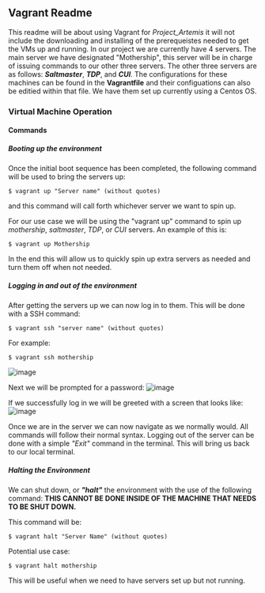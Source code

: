 ## Vagrant Readme  

This readme will be about using Vagrant for *Project_Artemis* it will not include the downloading and installing of the prerequeistes needed to get the VMs up and running. In our project we are currently have 4 servers. The main server we have designated "Mothership", this server will be in charge of issuing commands to our other three servers. The other three servers are as follows: ***Saltmaster***, ***TDP***, and ***CUI***. The configurations for these machines can be found in the **Vagrantfile** and their configuations can also be editied within that file. We have them set up currently using a Centos OS.
### Virtual Machine Operation

####  Commands

##### **Booting up the environment**
Once the initial boot sequence has been completed, the following command will be used to bring the servers up:
```
$ vagrant up "Server name" (without quotes)
```
and this command will call forth whichever server we want to spin up.

For our use case we will be using the "vagrant up" command to spin up *mothership*, *saltmaster*, *TDP*, or *CUI* servers. An example of this is:
```
$ vagrant up Mothership
```
In the end this will allow us to quickly spin up extra servers as needed and turn them off when not needed.

##### **Logging in and out of the environment**
After getting the servers up we can now log in to them. This will be done with a SSH command:
```
$ vagrant ssh "server name" (without quotes)
```
For example:
```
$ vagrant ssh mothership
```
![image](https://user-images.githubusercontent.com/114712045/202923209-fb5e7fc7-4b69-47ad-b577-e05f39d21515.png)

Next we will be prompted for a password:
![image](https://user-images.githubusercontent.com/114712045/202923285-c5f76c83-7233-4810-897e-d6b826183a32.png)

If we successfully log in we will be greeted with a screen that looks like:
![image](https://user-images.githubusercontent.com/114712045/202923425-d178b9b6-ed8d-42f6-8db3-ca4cdc26dcc3.png)


Once we are in the server we can now navigate as we normally would. All commands will follow their normal syntax. Logging out of the server can be done with a simple *"Exit"* command in the terminal. This will bring us back to our local terminal. 
##### **Halting the Environment**
We can shut down, or ***"halt"*** the environment with the use of the following command:
**THIS CANNOT BE DONE INSIDE OF THE MACHINE THAT NEEDS TO BE SHUT DOWN.**

This command will be:
```
$ vagrant halt "Server Name" (without quotes)
```
Potential use case:
```
$ vagrant halt mothership
```
 This will be useful when we need to have servers set up but not running.